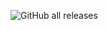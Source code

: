 ![GitHub all releases](https://img.shields.io/github/downloads/FG22-GP4/TrendSetter-Builds/total?style=for-the-badge&label=Click%20to%20download%20latest%20build&color=%2377DD77&link=https%3A%2F%2Fgithub.com%2FFG22-GP4%2FTrendSetter-Builds%2Freleases%2Flatest%2Fdownload%2FTrendSetter.zip)
